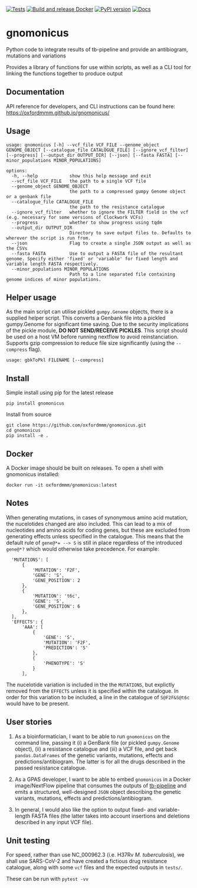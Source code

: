 [![Tests](https://github.com/oxfordmmm/gnomonicus/actions/workflows/tests.yaml/badge.svg)](https://github.com/oxfordmmm/gnomonicus/actions/workflows/tests.yaml) 
[![Build and release Docker](https://github.com/oxfordmmm/gnomonicus/actions/workflows/build.yaml/badge.svg)](https://github.com/oxfordmmm/gnomonicus/actions/workflows/build.yaml) 
[![PyPI version](https://badge.fury.io/py/gnomonicus.svg)](https://badge.fury.io/py/gnomonicus)
[![Docs](https://github.com/oxfordmmm/gnomonicus/actions/workflows/docs.yaml/badge.svg)](https://oxfordmmm.github.io/gnomonicus/)

# gnomonicus
Python code to integrate results of tb-pipeline and provide an antibiogram, mutations and variations

Provides a library of functions for use within scripts, as well as a CLI tool for linking the functions together to produce output

## Documentation
API reference for developers, and CLI instructions can be found here: https://oxfordmmm.github.io/gnomonicus/ 
## Usage
```
usage: gnomonicus [-h] --vcf_file VCF_FILE --genome_object GENOME_OBJECT [--catalogue_file CATALOGUE_FILE] [--ignore_vcf_filter] [--progress] [--output_dir OUTPUT_DIR] [--json] [--fasta FASTA] [--minor_populations MINOR_POPULATIONS]

options:
  -h, --help            show this help message and exit
  --vcf_file VCF_FILE   the path to a single VCF file
  --genome_object GENOME_OBJECT
                        the path to a compressed gumpy Genome object or a genbank file
  --catalogue_file CATALOGUE_FILE
                        the path to the resistance catalogue
  --ignore_vcf_filter   whether to ignore the FILTER field in the vcf (e.g. necessary for some versions of Clockwork VCFs)
  --progress            whether to show progress using tqdm
  --output_dir OUTPUT_DIR
                        Directory to save output files to. Defaults to wherever the script is run from.
  --json                Flag to create a single JSON output as well as the CSVs
  --fasta FASTA         Use to output a FASTA file of the resultant genome. Specify either 'fixed' or 'variable' for fixed length and variable length FASTA respectively.
  --minor_populations MINOR_POPULATIONS
                        Path to a line separated file containing genome indices of minor populations.
```

## Helper usage
As the main script can utilise pickled `gumpy.Genome` objects, there is a supplied helper script. This converts a Genbank file into a pickled gumpy.Genome for significant time saving.
Due to the security implications of the pickle module, **DO NOT SEND/RECEIVE PICKLES**. This script should be used on a host VM before running nextflow to avoid reinstanciation.
Supports gzip compression to reduce file size significantly (using the `--compress` flag).
```
usage: gbkToPkl FILENAME [--compress]
```

## Install
Simple install using pip for the latest release
```
pip install gnomonicus
```

Install from source
```
git clone https://github.com/oxfordmmm/gnomonicus.git
cd gnomonicus
pip install -e .
```

## Docker
A Docker image should be built on releases. To open a shell with gnomonicus installed:
```
docker run -it oxfordmmm/gnomonicus:latest
```

## Notes
When generating mutations, in cases of synonymous amino acid mutation, the nucelotides changed are also included. This can lead to a mix of nucleotides and amino acids for coding genes, but these are excluded from generating effects unless specified in the catalogue. This means that the default rule of `gene@*= --> S` is still in place regardless of the introduced `gene@*?` which would otherwise take precedence. For example:
```
  'MUTATIONS': [
      {
          'MUTATION': 'F2F',
          'GENE': 'S',
          'GENE_POSITION': 2
      },
      {
          'MUTATION': 't6c',
          'GENE': 'S',
          'GENE_POSITION': 6
      },
  ],
  'EFFECTS': {
      'AAA': [
          {
              'GENE': 'S',
              'MUTATION': 'F2F',
              'PREDICTION': 'S'
          },
          {
              'PHENOTYPE': 'S'
          }
      ],
```
The nucelotide variation is included in the the `MUTATIONS`, but explictly removed from the `EFFECTS` unless it is specified within the catalogue.
In order for this variation to be included, a line in the catalogue of `S@F2F&S@t6c` would have to be present.

## User stories

1. As a bioinformatician, I want to be able to run `gnomonicus` on the command line, passing it (i) a GenBank file (or pickled `gumpy.Genome` object), (ii) a resistance catalogue and (iii) a VCF file, and get back `pandas.DataFrames` of the genetic variants, mutations, effects and predictions/antibiogram. The latter is for all the drugs described in the passed resistance catalogue.

2. As a GPAS developer, I want to be able to embed `gnomonicus` in a Docker image/NextFlow pipeline that consumes the outputs of [tb-pipeline](https://github.com/Pathogen-Genomics-Cymru/tb-pipeline) and emits a structured, well-designed `JSON` object describing the genetic variants, mutations, effects and predictions/antibiogram.

3. In general, I would also like the option to output fixed- and variable-length FASTA files (the latter takes into account insertions and deletions described in any input VCF file).

## Unit testing

For speed, rather than use NC_000962.3 (i.e. H37Rv *M. tuberculosis*), we shall use SARS-CoV-2 and have created a fictious drug resistance catalogue, along with some `vcf` files and the expected outputs in `tests/`.

These can be run with `pytest -vv`